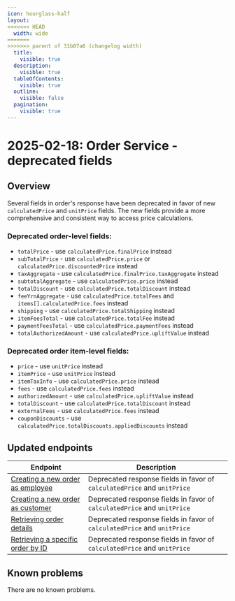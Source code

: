 ```yaml
---
icon: hourglass-half
layout:
<<<<<<< HEAD
  width: wide
=======
>>>>>>> parent of 31b07a6 (changelog width)
  title:
    visible: true
  description:
    visible: true
  tableOfContents:
    visible: true
  outline:
    visible: false
  pagination:
    visible: true
---
```


# 2025-02-18: Order Service - deprecated fields

## Overview

Several fields in order's response have been deprecated in favor of new `calculatedPrice` and `unitPrice` fields. The new fields provide a more comprehensive and consistent way to access price calculations.

### Deprecated order-level fields:
- `totalPrice` - use `calculatedPrice.finalPrice` instead
- `subTotalPrice` - use `calculatedPrice.price` or `calculatedPrice.discountedPrice` instead
- `taxAggregate` - use `calculatedPrice.finalPrice.taxAggregate` instead
- `subtotalAggregate` - use `calculatedPrice.price` instead
- `totalDiscount` - use `calculatedPrice.totalDiscount` instead
- `feeYrnAggregate` - use `calculatedPrice.totalFees` and `items[].calculatedPrice.fees` instead
- `shipping` - use `calculatedPrice.totalShipping` instead
- `itemFeesTotal` - use `calculatedPrice.totalFee` instead
- `paymentFeesTotal` - use `calculatedPrice.paymentFees` instead
- `totalAuthorizedAmount` - use `calculatedPrice.upliftValue` instead

### Deprecated order item-level fields:
- `price` - use `unitPrice` instead
- `itemPrice` - use `unitPrice` instead
- `itemTaxInfo` - use `calculatedPrice.price` instead
- `fees` - use `calculatedPrice.fees` instead
- `authorizedAmount` - use `calculatedPrice.upliftValue` instead
- `totalDiscount` - use `calculatedPrice.totalDiscount` instead
- `externalFees` - use `calculatedPrice.fees` instead
- `couponDiscounts` - use `calculatedPrice.totalDiscounts.appliedDiscounts` instead

## Updated endpoints

| Endpoint                                                                                               | Description                                                              |
|--------------------------------------------------------------------------------------------------------|--------------------------------------------------------------------------|
| [Creating a new order as employee](https://developer.emporix.io/api-references/api-guides/orders/order/api-reference/orders-tenant-managed#post-order-v2-tenant-salesorders)         | Deprecated response fields in favor of `calculatedPrice` and `unitPrice` |
| [Creating a new order as customer](https://developer.emporix.io/api-references/api-guides/orders/order/api-reference/orders-customer-managed#post-order-v2-tenant-orders)                 | Deprecated response fields in favor of `calculatedPrice` and `unitPrice` |
| [Retrieving order details](https://developer.emporix.io/api-references/api-guides/orders/order/api-reference/orders-customer-managed#get-order-v2-tenant-orders-orderid)             | Deprecated response fields in favor of `calculatedPrice` and `unitPrice` |
| [Retrieving a specific order by ID](https://developer.emporix.io/api-references/api-guides/orders/order/api-reference/orders-tenant-managed#get-order-v2-tenant-salesorders-orderid)      | Deprecated response fields in favor of `calculatedPrice` and `unitPrice` |

## Known problems

There are no known problems.
